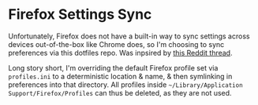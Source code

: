 # Firefox Settings Sync

Unfortunately, Firefox does not have a built-in way to sync settings across devices out-of-the-box like Chrome does, so I'm choosing to sync preferences via this dotfiles repo. Was inpsired by [this Reddit thread](https://www.reddit.com/r/unixporn/comments/8izxs5/portable_userchromecss_as_part_of_dotfiles/).

Long story short, I'm overriding the default Firefox profile set via `profiles.ini` to a deterministic location & name, & then symlinking in preferences into that directory. All profiles inside `~/Library/Application Support/Firefox/Profiles` can thus be deleted, as they are not used.
